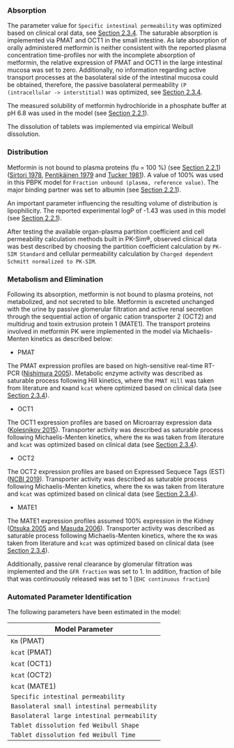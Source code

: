 ### Absorption<a id="model-parameters-and-assumptions-absorption"></a>

The parameter value for `Specific intestinal permeability` was optimized based on clinical oral data, see [Section 2.3.4](#model-parameters-and-assumptions-identification). The saturable
absorption is implemented via PMAT and OCT1 in the small intestine. As late absorption of orally administered metformin is neither consistent with the reported plasma concentration time-profiles nor with the incomplete absorption of metformin, the relative expression of PMAT and OCT1 in the large intestinal mucosa was set to zero. Additionally, no information regarding active transport processes at the basolateral side of the intestinal mucosa could be obtained, therefore, the passive  basolateral permeability `(P (intracellular -> interstitial)` was optimized, see [Section 2.3.4](#model-parameters-and-assumptions-identification).

The measured solubility of metformin hydrochloride
in a phosphate buffer at pH 6.8 was used in the model (see [Section 2.2.1](#invitro-and-physico-chemical-data)).

The dissolution of tablets was implemented via empirical Weibull dissolution. 

### Distribution<a id="model-parameters-and-assumptions-distribution"></a>

Metformin is not bound to plasma proteins (fu = 100 %) (see [Section 2.2.1](#invitro-and-physico-chemical-data)) ([Sirtori 1978](#5-references), [Pentikäinen 1979](#5-references) and [Tucker 1981](#5-references)). A value of 100% was used in this PBPK model for `Fraction unbound (plasma, reference value)`. The major binding partner was set to albumin (see [Section 2.2.1](#invitro-and-physico-chemical-data)).

An important parameter influencing the resulting volume of distribution is lipophilicity. The reported experimental logP of -1.43 was used in this model (see [Section 2.2.1](#in-vitro-and-physicochemical-data)). 

After testing the available organ-plasma partition coefficient and cell permeability calculation methods built in PK-Sim®, observed clinical data was best described by choosing the partition coefficient calculation by `PK-SIM Standard` and cellular permeability calculation by `Charged dependent Schmitt normalized to PK-SIM`.

### Metabolism and Elimination<a id="model-parameters-and-assumptions-metabolism"></a>

Following its absorption, metformin is not bound to plasma proteins, not metabolized, and not secreted to bile. Metformin is excreted unchanged with the urine by passive glomerular filtration and active renal secretion through the sequential action of organic cation transporter 2 (OCT2) and multidrug and toxin extrusion protein 1 (MATE1).
The transport proteins involved in metformin PK were implemented in the model via Michaelis-Menten kinetics as described below: 

* PMAT

The PMAT expression profiles are based on high-sensitive real-time RT-PCR ([Nishimura 2005](#5-references)). Metabolic enzyme activity was described as saturable process following Hill kinetics, where the `PMAT Hill` was taken from literature and `Km`and `kcat` where optimized based on clinical data (see [Section 2.3.4](#model-parameters-and-assumptions-identification)).

* OCT1

The OCT1 expression profiles are based on Microarray expression data ([Kolesnikov 2015](#5-references)). Transporter activity was described as saturable process following Michaelis-Menten kinetics, where the `Km` was taken from literature and `kcat` was optimized based on clinical data (see [Section 2.3.4](#model-parameters-and-assumptions-identification)).

* OCT2

The OCT2 expression profiles are based on Expressed Sequece Tags (EST) ([NCBI 2019](#5-references)). Transporter activity was described as saturable process following Michaelis-Menten kinetics, where the `Km` was taken from literature and `kcat` was optimized based on clinical data (see [Section 2.3.4](#model-parameters-and-assumptions-identification)).

* MATE1

The MATE1 expression profiles assumed 100% expression in the Kidney ([Otsuka 2005](#5-references) and [Masuda 2006](#5-references)). Transporter activity was described as saturable process following Michaelis-Menten kinetics, where the `Km` was taken from literature and `kcat` was optimized based on clinical data (see [Section 2.3.4](#model-parameters-and-assumptions-identification)).

Additionally, passive renal clearance by glomerular filtration was implemented and the `GFR fraction` was set to 1. In addition, fraction of bile that was continuously released was set to 1 (`EHC continuous fraction`)


### Automated Parameter Identification<a id="model-parameters-and-assumptions-identification"></a>

The following parameters have been estimated in the model:

| Model Parameter                |
| ------------------------------ | 
| `Km` (PMAT)             | 
| `kcat` (PMAT)             | 
| `kcat` (OCT1)            |
| `kcat` (OCT2)                    | 
| `kcat` (MATE1)                    | 
| `Specific intestinal permeability`| 
| `Basolateral small intestinal permeability`| 
| `Basolateral large intestinal permeability`| 
| `Tablet dissolution fed Weibull Shape`|
| `Tablet dissolution fed Weibull Time`|


 
